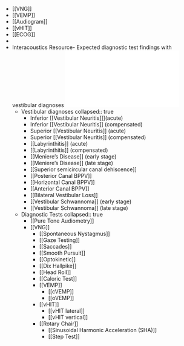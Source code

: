 - [[VNG]]
- [[VEMP]]
- [[Audiogram]]
- [[vHIT]]
- [[ECOG]]
-
- Interacoustics Resource- Expected diagnostic test findings with vestibular diagnoses ![Interacoustics Test Findings with Vestibular Diagnoses.pdf](../assets/Interacoustics_Test_Findings_with_Vestibular_Diagnoses_1639518270575_0.pdf)
	- Vestibular diagnoses
	  collapsed:: true
		- Inferior [[Vestibular Neuritis]]](acute)
		- Inferior [[Vestibular Neuritis]] (compensated)
		- Superior [[Vestibular Neuritis]] (acute)
		- Superior [[Vestibular Neuritis]] (compensated)
		- [[Labyrinthitis]] (acute)
		- [[Labyrinthitis]] (compensated)
		- [[Meniere’s Disease]] (early stage)
		- [[Meniere’s Disease]] (late stage)
		- [[Superior semicircular canal dehiscence]]
		- [[Posterior Canal BPPV]]
		- [[Horizontal Canal BPPV]]
		- [[Anterior Canal BPPV]]
		- [[Bilateral Vestibular Loss]]
		- [[Vestibular Schwannoma]] (early stage)
		- [[Vestibular Schwannoma]] (late stage)
	- Diagnostic Tests
	  collapsed:: true
		- [[Pure Tone Audiometry]]
		- [[VNG]]
			- [[Spontaneous Nystagmus]]
			- [[Gaze Testing]]
			- [[Saccades]]
			- [[Smooth Pursuit]]
			- [[Optokinetic]]
			- [[Dix Hallpike]]
			- [[Head Roll]]
			- [[Caloric Test]]
			- [[VEMP]]
				- [[cVEMP]]
				- [[oVEMP]]
			- [[vHIT]]
				- [[vHIT lateral]]
				- [[vHIT vertical]]
			- [[Rotary Chair]]
				- [[Sinusoidal Harmonic Acceleration (SHA)]]
				- [[Step Test]]